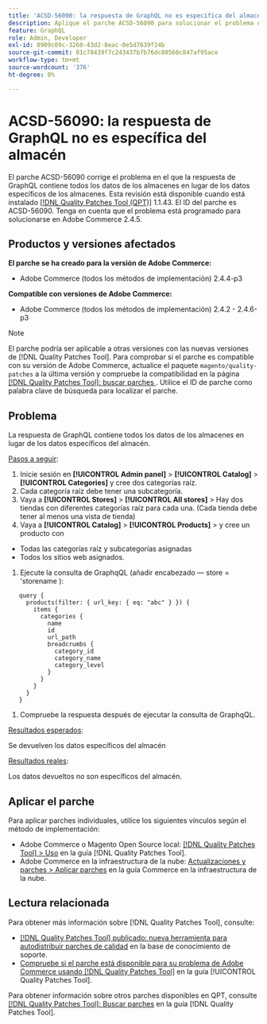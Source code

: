 ```yaml
---
title: 'ACSD-56090: la respuesta de GraphQL no es específica del almacén'
description: Aplique el parche ACSD-56090 para solucionar el problema de Adobe Commerce, donde la respuesta de GraphQL contiene todos los almacenes de datos en lugar de los específicos del almacén de datos.
feature: GraphQL
role: Admin, Developer
exl-id: 0909c09c-3260-43d2-8eac-0e5d7639f24b
source-git-commit: 81c78439f7c243437b7b76dc80560c847af95ace
workflow-type: tm+mt
source-wordcount: '376'
ht-degree: 0%

---
```


# ACSD-56090: la respuesta de GraphQL no es específica del almacén

El parche ACSD-56090 corrige el problema en el que la respuesta de GraphQL contiene todos los datos de los almacenes en lugar de los datos específicos de los almacenes. Esta revisión está disponible cuando está instalado [[!DNL Quality Patches Tool (QPT)]](https://experienceleague.adobe.com/es/docs/commerce-knowledge-base/kb/announcements/commerce-announcements/magento-quality-patches-released-new-tool-to-self-serve-quality-patches) 1.1.43. El ID del parche es ACSD-56090. Tenga en cuenta que el problema está programado para solucionarse en Adobe Commerce 2.4.5.

## Productos y versiones afectados

**El parche se ha creado para la versión de Adobe Commerce:**

* Adobe Commerce (todos los métodos de implementación) 2.4.4-p3

**Compatible con versiones de Adobe Commerce:**

* Adobe Commerce (todos los métodos de implementación) 2.4.2 - 2.4.6-p3

>[!NOTE]
>
>El parche podría ser aplicable a otras versiones con las nuevas versiones de [!DNL Quality Patches Tool]. Para comprobar si el parche es compatible con su versión de Adobe Commerce, actualice el paquete `magento/quality-patches` a la última versión y compruebe la compatibilidad en la página [[!DNL Quality Patches Tool]: buscar parches ](https://experienceleague.adobe.com/tools/commerce-quality-patches/index.html?lang=es). Utilice el ID de parche como palabra clave de búsqueda para localizar el parche.

## Problema

La respuesta de GraphQL contiene todos los datos de los almacenes en lugar de los datos específicos del almacén.

<u>Pasos a seguir</u>:

1. Inicie sesión en **[!UICONTROL Admin panel]** > **[!UICONTROL Catalog]** > **[!UICONTROL Categories]** y cree dos categorías raíz.
1. Cada categoría raíz debe tener una subcategoría.
1. Vaya a **[!UICONTROL Stores]** > **[!UICONTROL All stores]** > Hay dos tiendas con diferentes categorías raíz para cada una. (Cada tienda debe tener al menos una vista de tienda)
1. Vaya a **[!UICONTROL Catalog]** > **[!UICONTROL Products]** > y cree un producto con

* Todas las categorías raíz y subcategorías asignadas
* Todos los sitios web asignados.

1. Ejecute la consulta de GraphqQL (añadir encabezado — store = &#39;storename ):

```
   query {
     products(filter: { url_key: { eq: "abc" } }) {
       items {
         categories {
           name
           id
           url_path
           breadcrumbs {
             category_id
             category_name
             category_level
           }
         }
       }
     }
   }
```

1. Compruebe la respuesta después de ejecutar la consulta de GraphqQL.

<u>Resultados esperados</u>:

Se devuelven los datos específicos del almacén

<u>Resultados reales</u>:

Los datos devueltos no son específicos del almacén.

## Aplicar el parche

Para aplicar parches individuales, utilice los siguientes vínculos según el método de implementación:

* Adobe Commerce o Magento Open Source local: [[!DNL Quality Patches Tool] > Uso](/help/tools/quality-patches-tool/usage.md) en la guía [!DNL Quality Patches Tool].
* Adobe Commerce en la infraestructura de la nube: [Actualizaciones y parches > Aplicar parches](https://experienceleague.adobe.com/docs/commerce-cloud-service/user-guide/develop/upgrade/apply-patches.html?lang=es) en la guía Commerce en la infraestructura de la nube.

## Lectura relacionada

Para obtener más información sobre [!DNL Quality Patches Tool], consulte:

* [[!DNL Quality Patches Tool] publicado: nueva herramienta para autodistribuir parches de calidad](https://experienceleague.adobe.com/es/docs/commerce-knowledge-base/kb/announcements/commerce-announcements/magento-quality-patches-released-new-tool-to-self-serve-quality-patches) en la base de conocimiento de soporte.
* [Compruebe si el parche está disponible para su problema de Adobe Commerce usando [!DNL Quality Patches Tool]](/help/tools/quality-patches-tool/patches-available-in-qpt/check-patch-for-magento-issue-with-magento-quality-patches.md) en la guía [!UICONTROL Quality Patches Tool].


Para obtener información sobre otros parches disponibles en QPT, consulte [[!DNL Quality Patches Tool]: Buscar parches](https://experienceleague.adobe.com/tools/commerce-quality-patches/index.html?lang=es) en la guía [!DNL Quality Patches Tool].

